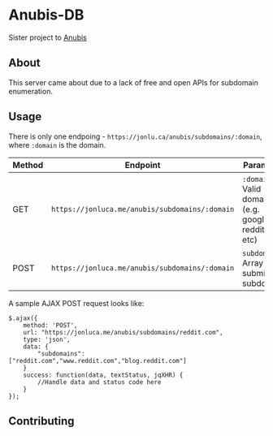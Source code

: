 # Anubis-DB

Sister project to [Anubis](https://github.com/jonluca/Anubis)

## About

This server came about due to a lack of free and open APIs for subdomain enumeration. 

## Usage

There is only one endpoing - `https://jonlu.ca/anubis/subdomains/:domain`, where `:domain` is the domain. 

| Method | Endpoint | Parameters | Return | 
| -------- | -------- | -------- | -------- |
| GET | `https://jonluca.me/anubis/subdomains/:domain` | `:domain`: Valid domain (e.g. google.com, reddit.com, etc)| JSON Array of subdomains (`["reddit.com","www.reddit.com","blog.reddit.com"...]`)|
| POST | `https://jonluca.me/anubis/subdomains/:domain` | `subdomains`: Array of submitted subdomains | Status Code (see below) |


A sample AJAX POST request looks like:

```
$.ajax({
    method: 'POST',
    url: "https://jonluca.me/anubis/subdomains/reddit.com",
    type: 'json',
    data: { 
        "subdomains": ["reddit.com","www.reddit.com","blog.reddit.com"]
    }
    success: function(data, textStatus, jqXHR) {
        //Handle data and status code here
    }
});
```
## Contributing

